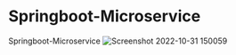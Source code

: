 # Springboot-Microservice
Springboot-Microservice
![Screenshot 2022-10-31 150059](https://user-images.githubusercontent.com/66718045/198976573-62c928be-c3fc-49c5-b682-e41d97925730.jpg)
